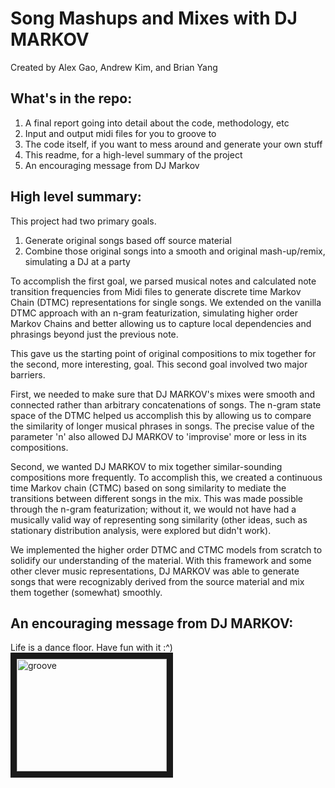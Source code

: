 # Song Mashups and Mixes with DJ MARKOV
Created by Alex Gao, Andrew Kim, and Brian Yang

## What's in the repo:
1. A final report going into detail about the code, methodology, etc
2. Input and output midi files for you to groove to
3. The code itself, if you want to mess around and generate your own stuff
4. This readme, for a high-level summary of the project
5. An encouraging message from DJ Markov

## High level summary:
This project had two primary goals.

1. Generate original songs based off source material
2. Combine those original songs into a smooth and original mash-up/remix, simulating a DJ at a party

To accomplish the first goal, we parsed musical notes and calculated note transition frequencies from Midi files to generate discrete time Markov Chain (DTMC) representations for single songs. We extended on the vanilla DTMC approach with an n-gram featurization, simulating higher order Markov Chains and better allowing us to capture local dependencies and phrasings beyond just the previous note.

This gave us the starting point of original compositions to mix together for the second, more interesting, goal. This second goal involved two major barriers.

First, we needed to make sure that DJ MARKOV's mixes were smooth and connected rather than arbitrary concatenations of songs. The n-gram state space of the DTMC helped us accomplish this by allowing us to compare the similarity of longer musical phrases in songs. The precise value of the parameter 'n' also allowed DJ MARKOV to 'improvise' more or less in its compositions.

Second, we wanted DJ MARKOV to mix together similar-sounding compositions more frequently. To accomplish this, we created a continuous time Markov chain (CTMC) based on song similarity to mediate the transitions between different songs in the mix. This was made possible through the n-gram featurization; without it, we would not have had a musically valid way of representing song similarity (other ideas, such as stationary distribution analysis, were explored but didn't work). 

We implemented the higher order DTMC and CTMC models from scratch to solidify our understanding of the material. With this framework and some other clever music representations, DJ MARKOV was able to generate songs that were recognizably derived from the source material and mix them together (somewhat) smoothly. 

## An encouraging message from DJ MARKOV:
Life is a dance floor. Have fun with it :^)
<a href="http://www.youtube.com/watch?feature=player_embedded&v=Bjt7mDVCLtk
" target="_blank"><img src="http://img.youtube.com/vi/Bjt7mDVCLtk/0.jpg" 
alt="groove" width="240" height="180" border="10" /></a>

